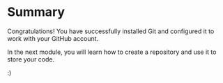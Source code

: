 # Summary

Congratulations! You have successfully installed Git and configured it to work with your GitHub account.

In the next module, you will learn how to create a repository and use it to store your code.

:)
